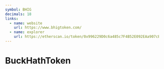 ```yaml
---
symbol: BHIG
decimals: 18
links:
  - name: website
    url: https://www.bhigtoken.com/
  - name: explorer
    url: https://etherscan.io/token/0x996229D0c6a485c7F4B52E092EAa907cB2def5C6
---
```


# BuckHathToken
